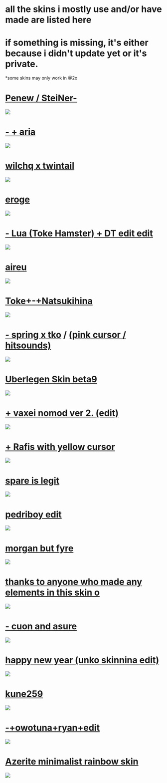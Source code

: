 

# all the skins i mostly use and/or have made are listed here
# if something is missing, it's either because i didn't update yet or it's private.
 *some skins may only work in @2x

# [Penew / SteiNer-](https://cdn.discordapp.com/attachments/790993894866681906/795779655876870144/SteiNer-.osk)
![](https://cdn.discordapp.com/attachments/641872393240969228/798237179804778556/mpv-shot0009.jpg)

# [- + aria](https://pipoca.s-ul.eu/8VTMOD4g)
![](https://cdn.discordapp.com/attachments/448837091347136513/733440790512009407/screenshot2176.jpg)

# [wilchq x twintail](https://pipoca.s-ul.eu/aGpbU10X)
![](https://cdn.discordapp.com/attachments/448837091347136513/733440793888686151/screenshot2179.jpg)

# [eroge](https://pipoca.s-ul.eu/1SfU4Yuy)
![](https://cdn.discordapp.com/attachments/448837091347136513/733440792579801158/screenshot2178.jpg)

# [- Lua (Toke Hamster) + DT edit edit](https://cdn.discordapp.com/attachments/601218080940621824/693828812055642132/-_Lua_Toke_Hamster__DT_edit.osk)
![](https://osu.ppy.sh/ss/14682028/5c3d)

# [aireu](https://cdn.discordapp.com/attachments/601218080940621824/692936174959853680/-_Aireu.osk)
![](https://osu.ppy.sh/ss/14681985/af48)

# [Toke+-+Natsukihina](https://cdn.discordapp.com/attachments/612839196121628685/670758050373566483/Toke_-_Natsukihina.osk)
![](https://osu.ppy.sh/ss/14524866/72ea)

# [-   spring x tko](https://pipoca.s-ul.eu/EzPqcIUH) / [(pink cursor / hitsounds)](https://pipoca.s-ul.eu/bSOlioWC)
![](https://cdn.discordapp.com/attachments/448837091347136513/650938279121780737/screenshot1757.jpg)

# [Uberlegen Skin beta9](https://cdn.discordapp.com/attachments/448837091347136513/680978913404780565/Uberlegen_Skin_beta9.osk)
![](https://osu.ppy.sh/ss/14524880/c5dd)

# [+ vaxei nomod ver 2. (edit)](https://pipoca.s-ul.eu/NmTPiUno)
![](https://osu.ppy.sh/ss/13914418/b6aa)

# [+ Rafis with yellow cursor](https://buddha.s-ul.eu/6yYONS18)
![](https://osu.ppy.sh/ss/13914347/0e08)

# [spare is legit](https://buddha.s-ul.eu/qcvF5dbx)
![](https://osu.ppy.sh/ss/13914359/d260)

# [pedriboy edit](https://buddha.s-ul.eu/Mk4u9mgA)
![](https://osu.ppy.sh/ss/13914365/2ffe)

# [morgan but fyre](https://cdn.discordapp.com/attachments/448837091347136513/680980219556921518/morgan_but_fyre.osk)
![](https://osu.ppy.sh/ss/14524894/fe83)

# [thanks to anyone who made any elements in this skin o](https://buddha.s-ul.eu/H6pOAg6k)
![](https://osu.ppy.sh/ss/13914379/4d16)

# [-    cuon and asure](https://buddha.s-ul.eu/x9rduaEc)
![](https://osu.ppy.sh/ss/13914382/d230)

# [happy new year (unko skinnina edit)](https://buddha.s-ul.eu/ArrZG4QT)
![](http://skins.osuck.net/uploads/posts/2019-03/1552213574_3.jpg)

# [kune259](https://buddha.s-ul.eu/5qvqv4Mj)
![](https://osu.ppy.sh/ss/13914390/b933)

# [-+owotuna+ryan+edit](https://buddha.s-ul.eu/INMO069K)
![](https://osu.ppy.sh/ss/13914403/4ee5)

# [Azerite minimalist rainbow skin](https://buddha.s-ul.eu/Idh1eDg3)
![](https://osu.ppy.sh/ss/13914411/2447)

